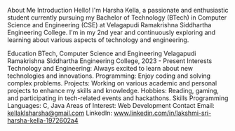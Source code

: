 About Me
Introduction
Hello! I'm Harsha Kella, a passionate and enthusiastic student currently pursuing my Bachelor of Technology (BTech) in Computer Science and Engineering (CSE) at Velagapudi Ramakrishna Siddhartha Engineering College. I'm in my 2nd year and continuously exploring and learning about various aspects of technology and engineering.

Education
BTech, Computer Science and Engineering
Velagapudi Ramakrishna Siddhartha Engineering College, 2023 - Present
Interests
Technology and Engineering: Always excited to learn about new technologies and innovations.
Programming: Enjoy coding and solving complex problems.
Projects: Working on various academic and personal projects to enhance my skills and knowledge.
Hobbies: Reading, gaming, and participating in tech-related events and hackathons.
Skills
Programming Languages: C, Java
Areas of Interest: Web Development
Contact
Email: kellaklsharsha@gmail.com
LinkedIn: www.linkedin.com/in/lakshmi-sri-harsha-kella-1972602a4
